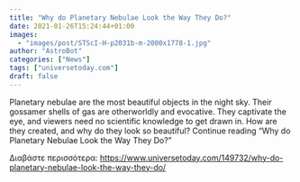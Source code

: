 ```yaml
---
title: "Why do Planetary Nebulae Look the Way They Do?"
date: 2021-01-26T15:24:44+01:00
images:
  - "images/post/STScI-H-p2031b-m-2000x1778-1.jpg"
author: "AstroBot"
categories: ["News"]
tags: ["universetoday.com"]
draft: false
---
```


Planetary nebulae are the most beautiful objects in the night sky. Their gossamer shells of gas are otherworldly and evocative. They captivate the eye, and viewers need no scientific knowledge to get drawn in. How are they created, and why do they look so beautiful? Continue reading “Why do Planetary Nebulae Look the Way They Do?” 

Διαβάστε περισσότερα: https://www.universetoday.com/149732/why-do-planetary-nebulae-look-the-way-they-do/
